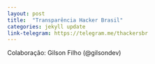 ```yaml
---
layout: post
title:  "Transparência Hacker Brasil"
categories: jekyll update
link-telegram: https://telegram.me/thackersbr
---
```

Colaboração: Gilson Filho (@gilsondev)
